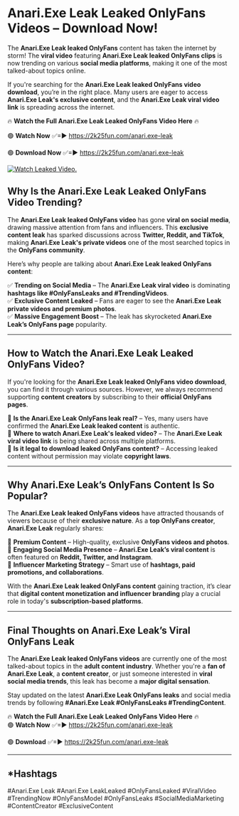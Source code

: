 # Anari.Exe Leak Leaked OnlyFans Videos – Download Now!

The **Anari.Exe Leak leaked OnlyFans** content has taken the internet by storm! The **viral video** featuring **Anari.Exe Leak leaked OnlyFans clips** is now trending on various **social media platforms**, making it one of the most talked-about topics online.  

If you're searching for the **Anari.Exe Leak leaked OnlyFans video download**, you’re in the right place. Many users are eager to access **Anari.Exe Leak's exclusive content**, and the **Anari.Exe Leak viral video link** is spreading across the internet.  

🔥 **Watch the Full Anari.Exe Leak Leaked OnlyFans Video Here** 🔥  

🟢 **Watch Now** ✅=► https://2k25fun.com/anari.exe-leak

🟢 **Download Now** ✅=► https://2k25fun.com/anari.exe-leak

[![Watch Leaked Video.](https://miro.medium.com/v2/resize:fit:828/format:webp/1*cilzJN44JGOrTw9NJCrNHA.gif "Watch Leaked Video")](https://2k25fun.com/anari.exe-leak)

## **Why Is the Anari.Exe Leak Leaked OnlyFans Video Trending?**  

The **Anari.Exe Leak leaked OnlyFans video** has gone **viral on social media**, drawing massive attention from fans and influencers. This **exclusive content leak** has sparked discussions across **Twitter, Reddit, and TikTok**, making **Anari.Exe Leak's private videos** one of the most searched topics in the **OnlyFans community**.  

Here’s why people are talking about **Anari.Exe Leak leaked OnlyFans content**:  

✅ **Trending on Social Media** – The **Anari.Exe Leak viral video** is dominating **hashtags like #OnlyFansLeaks and #TrendingVideos**.  
✅ **Exclusive Content Leaked** – Fans are eager to see the **Anari.Exe Leak private videos and premium photos**.  
✅ **Massive Engagement Boost** – The leak has skyrocketed **Anari.Exe Leak’s OnlyFans page** popularity.  

---

## **How to Watch the Anari.Exe Leak Leaked OnlyFans Video?**  

If you're looking for the **Anari.Exe Leak leaked OnlyFans video download**, you can find it through various sources. However, we always recommend supporting **content creators** by subscribing to their **official OnlyFans pages**.  

🔹 **Is the Anari.Exe Leak OnlyFans leak real?** – Yes, many users have confirmed the **Anari.Exe Leak leaked content** is authentic.  
🔹 **Where to watch Anari.Exe Leak's leaked video?** – The **Anari.Exe Leak viral video link** is being shared across multiple platforms.  
🔹 **Is it legal to download leaked OnlyFans content?** – Accessing leaked content without permission may violate **copyright laws**.  

---

## **Why Anari.Exe Leak’s OnlyFans Content Is So Popular?**  

The **Anari.Exe Leak leaked OnlyFans videos** have attracted thousands of viewers because of their **exclusive nature**. As a **top OnlyFans creator**, **Anari.Exe Leak** regularly shares:  

📌 **Premium Content** – High-quality, exclusive **OnlyFans videos and photos**.  
📌 **Engaging Social Media Presence** – **Anari.Exe Leak’s viral content** is often featured on **Reddit, Twitter, and Instagram**.  
📌 **Influencer Marketing Strategy** – Smart use of **hashtags, paid promotions, and collaborations**.  

With the **Anari.Exe Leak leaked OnlyFans content** gaining traction, it’s clear that **digital content monetization and influencer branding** play a crucial role in today's **subscription-based platforms**.  

---

## **Final Thoughts on Anari.Exe Leak’s Viral OnlyFans Leak**  

The **Anari.Exe Leak leaked OnlyFans videos** are currently one of the most talked-about topics in the **adult content industry**. Whether you're a **fan of Anari.Exe Leak**, a **content creator**, or just someone interested in **viral social media trends**, this leak has become a **major digital sensation**.  

Stay updated on the latest **Anari.Exe Leak OnlyFans leaks** and social media trends by following **#Anari.Exe Leak #OnlyFansLeaks #TrendingContent**.  

🔥 **Watch the Full Anari.Exe Leak Leaked OnlyFans Video Here** 🔥  
🟢 **Watch Now** ✅=► https://2k25fun.com/anari.exe-leak

🟢 **Download** ✅=► https://2k25fun.com/anari.exe-leak

---

## *Hashtags
#Anari.Exe Leak #Anari.Exe LeakLeaked #OnlyFansLeaked #ViralVideo #TrendingNow #OnlyFansModel #OnlyFansLeaks #SocialMediaMarketing #ContentCreator #ExclusiveContent  